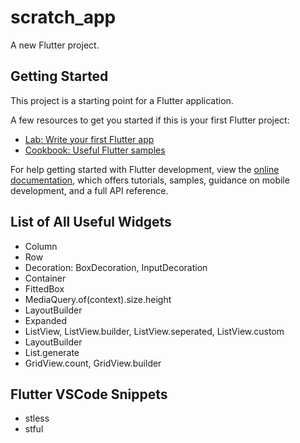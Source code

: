 # scratch_app

A new Flutter project.

## Getting Started

This project is a starting point for a Flutter application.

A few resources to get you started if this is your first Flutter project:

- [Lab: Write your first Flutter app](https://docs.flutter.dev/get-started/codelab)
- [Cookbook: Useful Flutter samples](https://docs.flutter.dev/cookbook)

For help getting started with Flutter development, view the
[online documentation](https://docs.flutter.dev/), which offers tutorials,
samples, guidance on mobile development, and a full API reference.


## List of All Useful Widgets
- Column
- Row
- Decoration: BoxDecoration, InputDecoration
- Container
- FittedBox
- MediaQuery.of(context).size.height
- LayoutBuilder
- Expanded
- ListView, ListView.builder, ListView.seperated, ListView.custom
- LayoutBuilder
- List.generate
- GridView.count, GridView.builder

## Flutter VSCode Snippets
- stless
- stful
